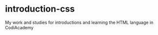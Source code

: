 # introduction-css
My work and studies for introductions and learning the HTML language in CodiAcademy